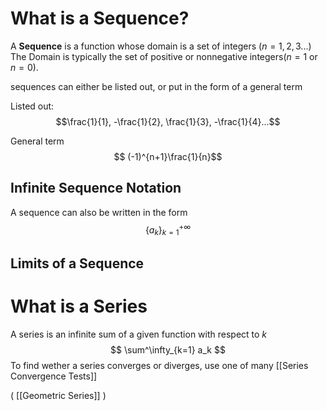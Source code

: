 
# What is a Sequence?
A **Sequence** is a function whose domain is a set of integers $(n=1,2,3...)$ The Domain is typically the set of positive or nonnegative integers($n=1$ or $n=0$).

sequences can either be listed out, or put in the form of a general term 

Listed out: $$\frac{1}{1}, -\frac{1}{2}, \frac{1}{3}, -\frac{1}{4}...$$

General term
$$ (-1)^{n+1}\frac{1}{n}$$
## Infinite Sequence Notation
A sequence can also be written in the form$$\{a_k\}^{+\infty}_{k=1}$$
## Limits of a Sequence 



# What is a Series
A series is an infinite sum of a given function with respect to $k$ 
$$
\sum^\infty_{k=1} a_k
$$
To find wether a series converges or diverges, use one of many [[Series Convergence Tests]]

( [[Geometric Series]] )

